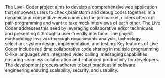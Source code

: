 The Live- Coder project aims to develop a comprehensive web application that empowers
users to check,brainstorm and debug codes together. In a dynamic and competitive environment in the job market, coders often opt pair-programming and want to take mock
interviews of each other. The Live Coder addresses this need by leveraging collaborative
editor techniques and presenting it through a user-friendly interface.
The project methodology involves thorough requirements analysis, technology selection,
system design, implementation, and testing. Key features of Live Coder include real time collaborative code sharing in multiple programming C-like languages with integrated
video calling ,messaging capabilities ensuring seamless collaboration and enhanced productivity for developers. The development process adheres to best practices in software
engineering ensuring scalability, security, and usability.



